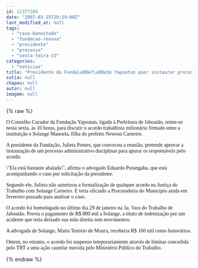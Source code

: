 ```yaml
---
id: 12377109
date: "2007-03-15T20:24:00Z"
last_modified_at: null
tags:
  - "caso-banestado"
  - "fundacao-renova"
  - "presidente"
  - "processo"
  - "sexta-feira-13"
categories:
  - "noticias"
title: "Presidente da Funda\u00e7\u00e3o Yapoatan quer instaurar processo disciplinar nesta sexta"
sutia: null
chapeu: null
autor: null
imagem: null
---
```

{% raw %}
<p><P><FONT face=Verdana>O Conselho Curador da Fundação Yapoatan, ligada à Prefeitura de Jaboatão, reúne-se nesta sexta, às 10 horas, para discutir o acordo trabalhista milionário firmado entre a instituição e Solange Manoela, filha do prefeito Newton Carneiro.</FONT></P></p>
<p><P><FONT face=Verdana>A presidente da Fundação, Julieta Pontes, que convocou a reunião, pretende aprovar a instauração de um processo administrativo disciplinar para apurar os responsáveis pelo acordo.</FONT></P></p>
<p><P><FONT face=Verdana>\"Ela está bastante abalada\", afirma o advogado Eduardo Porangaba, que está acompanhando o caso por solicitação da presidente.</FONT></P></p>
<p><P><FONT face=Verdana>Segundo ele, Julieta não autorizou a formalização de qualquer acordo na Justiça do Trabalho com Solange Carneiro. E teria oficiado a Procuradoria do Município ainda em fevereiro passado para analisar o caso.</FONT></P></p>
<p><P><FONT face=Verdana>O acordo foi homologado no último dia 29 de janeiro na 3a. Vara do Trabalho de Jaboatão. Previa o pagamento de R$ 800 mil a Solange, a título de indenização por um acidente que teria deixado sua mão direita sem movimentos.</FONT></P></p>
<p><P><FONT face=Verdana>A advogada de Solange, Maria Tenório de Moura, receberia R$ 160 mil como honorários.</FONT></P></p>
<p><P><FONT face=Verdana>Ontem, no entanto, o acordo foi suspenso temporariamente através de liminar concedida pelo TRT a uma ação cautelar movida pelo Ministério Público do Trabalho. </FONT></P> </p>
{% endraw %}